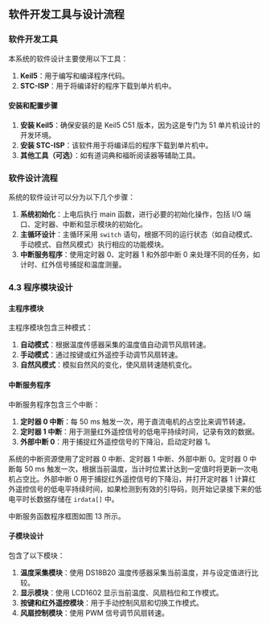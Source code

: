 软件开发工具与设计流程
-------------

### 软件开发工具

本系统的软件设计主要使用以下工具：

1.  **Keil5**：用于编写和编译程序代码。
2.  **STC-ISP**：用于将编译好的程序下载到单片机中。

#### 安装和配置步骤

1.  **安装 Keil5**：确保安装的是 Keil5 C51 版本，因为这是专门为 51 单片机设计的开发环境。
2.  **安装 STC-ISP**：该软件用于将编译后的程序下载到单片机中。
3.  **其他工具（可选）**：如有道词典和福昕阅读器等辅助工具。

### 软件设计流程

系统的软件设计可以分为以下几个步骤：

1.  **系统初始化**：上电后执行 main 函数，进行必要的初始化操作，包括 I/O 端口、定时器、中断和显示模块的初始化。
2.  **主循环设计**：主循环采用 `switch` 语句，根据不同的运行状态（如自动模式、手动模式、自然风模式）执行相应的功能模块。
3.  **中断服务程序**：使用定时器 0、定时器 1 和外部中断 0 来处理不同的任务，如计时、红外信号捕捉和温度测量。

### 4.3 程序模块设计

#### 主程序模块

主程序模块包含三种模式：

1.  **自动模式**：根据温度传感器采集的温度值自动调节风扇转速。
2.  **手动模式**：通过按键或红外遥控手动调节风扇转速。
3.  **自然风模式**：模拟自然风的变化，使风扇转速随机变化。

#### 中断服务程序

中断服务程序包含三个中断：

1.  **定时器 0 中断**：每 50 ms 触发一次，用于直流电机的占空比来调节转速。
2.  **定时器 1 中断**：用于测量红外遥控信号的低电平持续时间，记录有效的数据。
3.  **外部中断 0**：用于捕捉红外遥控信号的下降沿，启动定时器 1。

系统的中断资源使用了定时器 0 中断、定时器 1 中断、外部中断 0。定时器 0 中断每 50 ms 触发一次，根据当前温度，当计时位累计达到一定值时将更新一次电机占空比。外部中断 0 用于捕捉红外遥控信号的下降沿，并打开定时器 1 计算红外遥控信号的低电平持续时间，如果检测到有效的引导码，则开始记录接下来的低电平时长数据存储在 `irdata[]` 中。

中断服务函数程序框图如图 13 所示。

#### 子模块设计

包含了以下模块：

1.  **温度采集模块**：使用 DS18B20 温度传感器采集当前温度，并与设定值进行比较。
2.  **显示模块**：使用 LCD1602 显示当前温度、风扇档位和工作模式。
3.  **按键和红外遥控模块**：用于手动控制风扇和切换工作模式。
4.  **风扇控制模块**：使用 PWM 信号调节风扇转速。